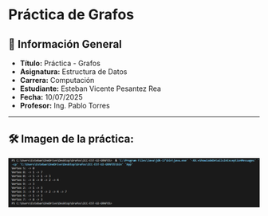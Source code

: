 
# Práctica de Grafos

## 📌 Información General

- **Título:** Práctica - Grafos
- **Asignatura:** Estructura de Datos
- **Carrera:** Computación
- **Estudiante:** Esteban Vicente Pesantez Rea
- **Fecha:** 10/07/2025
- **Profesor:** Ing. Pablo Torres

---

## 🛠️ Imagen de la práctica:
![Imagen de la práctica](assets/image1.png)
